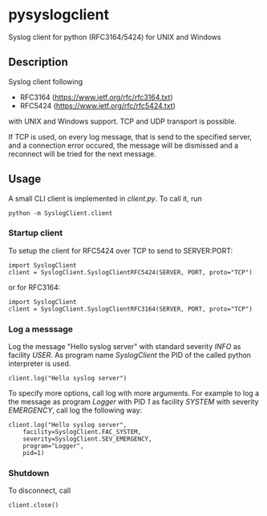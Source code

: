 # pysyslogclient

Syslog client for python (RFC3164/5424) for UNIX and Windows

## Description

Syslog client following

* RFC3164 (https://www.ietf.org/rfc/rfc3164.txt)
* RFC5424 (https://www.ietf.org/rfc/rfc5424.txt)

with UNIX and Windows support. TCP and UDP transport is possible.

If TCP is used, on every log message, that is send to the specified server,
and a connection error occured, the message will be dismissed and
a reconnect will be tried for the next message.

## Usage

A small CLI client is implemented in *client.py*. To call it, run

```
python -m SyslogClient.client
```

### Startup client 

To setup the client for RFC5424 over TCP to send to SERVER:PORT:

```
import SyslogClient
client = SyslogClient.SyslogClientRFC5424(SERVER, PORT, proto="TCP")
```

or for RFC3164:

```
import SyslogClient
client = SyslogClient.SyslogClientRFC3164(SERVER, PORT, proto="TCP")
```

### Log a messsage

Log the message "Hello syslog server" with standard severity *INFO* as facility
*USER*. As program name *SyslogClient* the PID of the called python interpreter
is used.

```
client.log("Hello syslog server")

```

To specify more options, call log with more arguments. For example to log a
the message as program *Logger* with PID *1* as facility *SYSTEM* with severity
*EMERGENCY*, call log the following way:

```
client.log("Hello syslog server",
	facility=SyslogClient.FAC_SYSTEM,
	severity=SyslogClient.SEV_EMERGENCY,
	program="Logger",
	pid=1)
```

### Shutdown

To disconnect, call

```
client.close()
```

